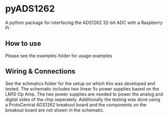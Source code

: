 # pyADS1262
A python package for interfacing the ADS1262 32-bit ADC with a Raspberry Pi

## How to use
Please see the examples folder for usage examples

## Wiring & Connections
See the schmatics folder for the setup on which this was developed and tested. The schematic includes two linear 5v power supplies based on the LM10 Op Amp. The two power supplies are needed to power the analog and digital sides of the chip seperately. Additionally the testing was done using a ProtoCentral ADS1262 breakout board and the components on the breakout board are not shown in the schematic. 

